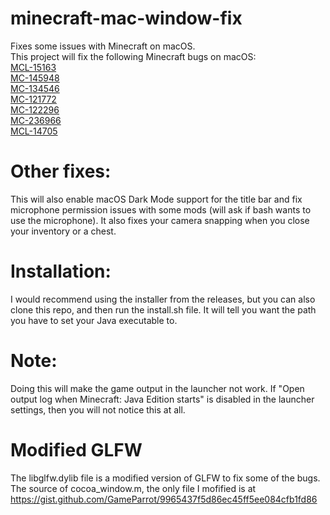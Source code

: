 # minecraft-mac-window-fix
Fixes some issues with Minecraft on macOS.  
This project will fix the following Minecraft bugs on macOS:  
[MCL-15163](https://bugs.mojang.com/browse/MCL-15163)  
[MC-145948](https://bugs.mojang.com/browse/MC-145948)  
[MC-134546](https://bugs.mojang.com/browse/MC-134546)  
[MC-121772](https://bugs.mojang.com/browse/MC-121772)  
[MC-122296](https://bugs.mojang.com/browse/MC-122296)  
[MC-236966](https://bugs.mojang.com/browse/MC-236966)  
[MCL-14705](https://bugs.mojang.com/browse/MCL-14705)

# Other fixes:
This will also enable macOS Dark Mode support for the title bar and fix microphone permission issues with some mods (will ask if bash wants to use the microphone). It also fixes your camera snapping when you close your inventory or a chest.

# Installation:
I would recommend using the installer from the releases, but you can also clone this repo, and then run the install.sh file. It will tell you want the path you have to set your Java executable to. 

# Note:
Doing this will make the game output in the launcher not work. If "Open output log when Minecraft: Java Edition starts" is disabled in the launcher settings, then you will not notice this at all.
# Modified GLFW
The libglfw.dylib file is a modified version of GLFW to fix some of the bugs. The source of cocoa_window.m, the only file I mofified is at https://gist.github.com/GameParrot/9965437f5d86ec45ff5ee084cfb1fd86
